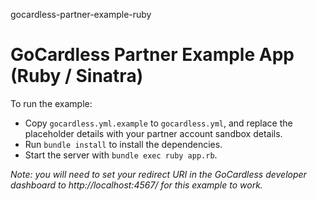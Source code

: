 gocardless-partner-example-ruby

# GoCardless Partner Example App (Ruby / Sinatra)

To run the example:

- Copy `gocardless.yml.example` to `gocardless.yml`, and replace the placeholder
  details with your partner account sandbox details.
- Run `bundle install` to install the dependencies.
- Start the server with `bundle exec ruby app.rb`.

*Note: you will need to set your redirect URI in the GoCardless developer dashboard to http://localhost:4567/ for this example to work.*

